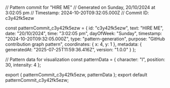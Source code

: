 // Pattern commit for "HIRE ME"
// Generated on Sunday, 20/10/2024 at 3:02:05 pm
// Timestamp: 2024-10-20T09:32:05.000Z
// Commit ID: c3y42fk5ezw

const patternCommit_c3y42fk5ezw = {
  id: "c3y42fk5ezw",
  text: "HIRE ME",
  date: "20/10/2024",
  time: "3:02:05 pm",
  dayOfWeek: "Sunday",
  timestamp: "2024-10-20T09:32:05.000Z",
  type: "pattern-generation",
  purpose: "GitHub contribution graph pattern",
  coordinates: {
    x: 4,
    y: 1
  },
  metadata: {
    generatedAt: "2025-07-25T11:59:36.416Z",
    version: "1.0.0"
  }
};

// Pattern data for visualization
const patternData = {
  character: "I",
  position: 30,
  intensity: 4
};

export { patternCommit_c3y42fk5ezw, patternData };
export default patternCommit_c3y42fk5ezw;
